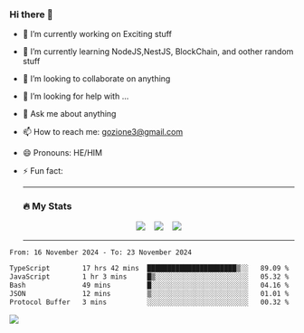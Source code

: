 ### Hi there 👋

<!--
**charlieScript/charlieScript** is a ✨ _special_ ✨ repository because its `README.md` (this file) appears on your GitHub profile.

Here are some ideas to get you started: -->

- 🔭 I’m currently working on Exciting stuff
- 🌱 I’m currently learning NodeJS,NestJS, BlockChain, and oother random stuff
- 👯 I’m looking to collaborate on anything
- 🤔 I’m looking for help with ...
- 💬 Ask me about anything
- 📫 How to reach me: gozione3@gmail.com
- 😄 Pronouns: HE/HIM
- ⚡ Fun fact:


  ---

  ### :fire: My Stats

  <div id="stats" align="center">
  <img src="http://github-readme-streak-stats.herokuapp.com?user=charlieScript&theme=dark&date_format=M%20j%5B%2C%20Y%5D" />&nbsp;&nbsp;&nbsp;
  <img src="https://github-readme-stats.vercel.app/api/top-langs/?username=charlieScript&layout=compact&theme=vision-friendly-dark"/>&nbsp;&nbsp;&nbsp;
  <img src="https://github-readme-stats.vercel.app/api?username=charlieScript&show_icons=true&theme=radical"/>
  </div>

  ---



<!--START_SECTION:waka-->

```txt
From: 16 November 2024 - To: 23 November 2024

TypeScript        17 hrs 42 mins  ██████████████████████▒░░   89.09 %
JavaScript        1 hr 3 mins     █▒░░░░░░░░░░░░░░░░░░░░░░░   05.32 %
Bash              49 mins         █░░░░░░░░░░░░░░░░░░░░░░░░   04.16 %
JSON              12 mins         ▒░░░░░░░░░░░░░░░░░░░░░░░░   01.01 %
Protocol Buffer   3 mins          ░░░░░░░░░░░░░░░░░░░░░░░░░   00.32 %
```

<!--END_SECTION:waka-->
![](https://komarev.com/ghpvc/?username=charlieScript)
